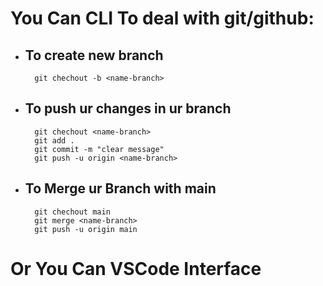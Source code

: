 # You Can CLI To deal with git/github:
- ## To create new branch
        git chechout -b <name-branch>
- ## To push ur changes in ur branch
        git chechout <name-branch>
        git add .
        git commit -m "clear message"
        git push -u origin <name-branch>
- ## To Merge ur Branch with main
        git chechout main
        git merge <name-branch>
        git push -u origin main

# Or You Can VSCode Interface 

